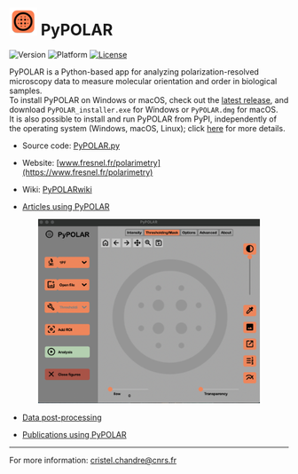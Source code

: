 # [<img src="https://github.com/cchandre/Polarimetry/raw/master/pypolar/main_icon.png" alt=" " width="50"/>](https://www.fresnel.fr/polarimetry) PyPOLAR 

![Version](https://img.shields.io/badge/version-v2.8.0-blue)
![Platform](https://img.shields.io/badge/platform-macOS|Windows|Linux-orange)
[![License](https://img.shields.io/badge/license-BSD-lightgray)](https://github.com/cchandre/Polarimetry/blob/master/LICENSE)

PyPOLAR is a Python-based app for analyzing polarization-resolved microscopy data to measure molecular orientation and order in biological samples.  
To install PyPOLAR on Windows or macOS, check out the [latest release](https://github.com/cchandre/Polarimetry/releases), and download `PyPOLAR_installer.exe` for Windows or `PyPOLAR.dmg` for macOS.   
It is also possible to install and run PyPOLAR from PyPI, independently of the operating system (Windows, macOS, Linux); click [here](https://github.com/cchandre/Polarimetry/wiki/Install-and-run-PyPOLAR-with-PyPI) for more details.

- Source code: [PyPOLAR.py](https://github.com/cchandre/Polarimetry/blob/master/pypolar/PyPOLAR.py)

- Website: [www.fresnel.fr/polarimetry](https://www.fresnel.fr/polarimetry)

- Wiki: [PyPOLARwiki](https://github.com/cchandre/Polarimetry/wiki)

- [Articles using PyPOLAR](https://github.com/cchandre/Polarimetry/wiki/articles)

<div align="center">
<img src="https://github.com/cchandre/Polarimetry/raw/master/pypolar/PyPOLAR_layout.png" alt=" " width="400"/>  
</div>

- [Data post-processing](https://github.com/cchandre/Polarimetry/blob/master/AdditionalFiles/README.md)

- [Publications using PyPOLAR](https://github.com/cchandre/Polarimetry/wiki/Publications)

___
For more information: <cristel.chandre@cnrs.fr>
